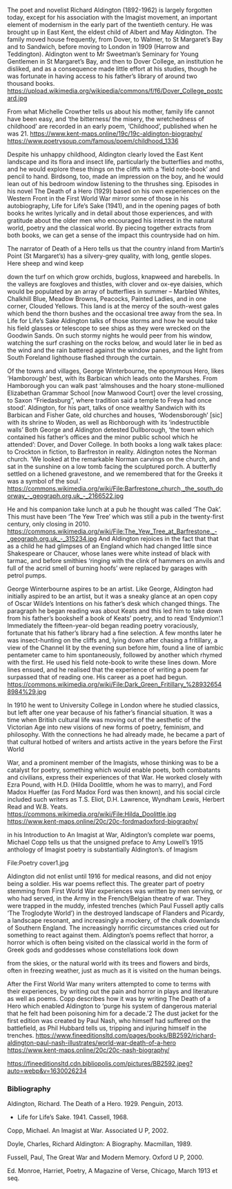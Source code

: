 The poet and novelist Richard Aldington (1892-1962) is largely forgotten today, except for his association with the Imagist movement, an important element of modernism in the early part of the twentieth century. He was brought up in East Kent, the eldest child of Albert and May Aldington. The family moved house frequently, from Dover, to Walmer, to St Margaret’s Bay and to Sandwich, before moving to London in 1909 (Harrow and Teddington). Aldington went to Mr Sweetman’s Seminary for Young Gentlemen in St Margaret’s Bay, and then to Dover College, an institution he disliked, and as a consequence made little effort at his studies, though he was fortunate in having access to his father’s library of around two thousand books. https://upload.wikimedia.org/wikipedia/commons/f/f6/Dover_College_postcard.jpg

From what Michelle Crowther tells us about his mother, family life cannot have been easy, and ‘the bitterness/ the misery, the wretchedness of childhood’ are recorded in an early poem, ‘Childhood’, published when he was 21. https://www.kent-maps.online/19c/19c-aldington-biography/ https://www.poetrysoup.com/famous/poem/childhood_1336

Despite his unhappy childhood, Aldington clearly loved the East Kent landscape and its flora and insect life, particularly the butterflies and moths, and he would explore these things on the cliffs with a ‘field note-book’ and pencil to hand. Birdsong, too, made an impression on the boy, and he would lean out of his bedroom window listening to the thrushes sing. Episodes in his novel The Death of a Hero (1929) based on his own experiences on the Western Front in the First World War mirror some of those in his autobiography, Life for Life’s Sake (1941), and in the opening pages of both books he writes lyrically and in detail about those experiences, and with gratitude about the older men who encouraged his interest in the natural world, poetry and the classical world. By piecing together extracts from both books, we can get a sense of the impact this countryside had on him.

The narrator of Death of a Hero tells us that the country inland from Martin’s Point (St Margaret’s) has a silvery-grey quality, with long, gentle slopes. Here sheep and wind keep

down the turf on which grow orchids, bugloss, knapweed and harebells. In the valleys are foxgloves and thistles, with clover and ox-eye daisies, which would be populated by an array of butterflies in summer – Marbled Whites, Chalkhill Blue, Meadow Browns, Peacocks, Painted Ladies, and in one corner, Clouded Yellows. This land is at the mercy of the south-west gales which bend the thorn bushes and the occasional tree away from the sea. In Life for Life’s Sake Aldington talks of those storms and how he would take his field glasses or telescope to see ships as they were wrecked on the Goodwin Sands. On such stormy nights he would peer from his window, watching the surf crashing on the rocks below, and would later lie in bed as the wind and the rain battered against the window panes, and the light from South Foreland lighthouse flashed through the curtain.

Of the towns and villages, George Winterbourne, the eponymous Hero, likes ‘Hamborough’ best, with its Barbican which leads onto the Marshes. From Hamborough you can walk past ‘almshouses and the hoary stone-mullioned Elizabethan Grammar School [now Manwood Court] over the level crossing, to Saxon “Friedasburg”, where tradition said a temple to Freya had once stood’. Aldington, for his part, talks of once wealthy Sandwich with its Barbican and Fisher Gate, old churches and houses, ‘Wodensborough’ [sic] with its shrine to Woden, as well as Richborough with its ‘indestructible walls’ Both George and Aldington detested Dullborough, ‘the town which contained his father’s offices and the minor public school which he attended’: Dover, and Dover College. In both books a long walk takes place: to Crockton in fiction, to Barfreston in reality. Aldington notes the Norman church. ‘We looked at the remarkable Norman carvings on the church, and sat in the sunshine on a low tomb facing the sculptured porch. A butterfly settled on a lichened gravestone, and we remembered that for the Greeks it was a symbol of the soul.’ https://commons.wikimedia.org/wiki/File:Barfrestone_church,_the_south_doorway_-_geograph.org.uk_-_2166522.jpg

He and his companion take lunch at a pub he thought was called ‘The Oak’. This must have been ‘The Yew Tree’ which was still a pub in the twenty-first century, only closing in 2010. https://commons.wikimedia.org/wiki/File:The_Yew_Tree_at_Barfrestone._-_geograph.org.uk_-_315234.jpg And Aldington rejoices in the fact that that as a child he had glimpses of an England which had changed little since Shakespeare or Chaucer, whose lanes were white instead of black with tarmac, and before smithies ‘ringing with the clink of hammers on anvils and full of the acrid smell of burning hoofs’ were replaced by garages with petrol pumps.

George Winterbourne aspires to be an artist. Like George, Aldington had initially aspired to be an artist, but it was a sneaky glance at an open copy of Oscar Wilde’s Intentions on his father’s desk which changed things. The paragraph he began reading was about Keats and this led him to take down from his father’s bookshelf a book of Keats’ poetry, and to read ‘Endymion’.1 Immediately the fifteen-year-old began reading poetry voraciously, fortunate that his father’s library had a fine selection. A few months later he was insect-hunting on the cliffs and, lying down after chasing a fritillary, a view of the Channel lit by the evening sun before him, found a line of iambic pentameter came to him spontaneously, followed by another which rhymed with the first. He used his field note-book to write these lines down. More lines ensued, and he realised that the experience of writing a poem far surpassed that of reading one. His career as a poet had begun. https://commons.wikimedia.org/wiki/File:Dark_Green_Fritillary_%289326548984%29.jpg

In 1910 he went to University College in London where he studied classics, but left after one year because of his father’s financial situation. It was a time when British cultural life was moving out of the aesthetic of the Victorian Age into new visions of new forms of poetry, feminism, and philosophy. With the connections he had already made, he became a part of that cultural hotbed of writers and artists active in the years before the First World

War, and a prominent member of the Imagists, whose thinking was to be a catalyst for poetry, something which would enable poets, both combatants and civilians, express their experiences of that War. He worked closely with Ezra Pound, with H.D. (Hilda Doolittle, whom he was to marry), and Ford Madox Hueffer (as Ford Madox Ford was then known), and his social circle included such writers as T.S. Eliot, D.H. Lawrence, Wyndham Lewis, Herbert Read and W.B. Yeats. https://commons.wikimedia.org/wiki/File:Hilda_Doolittle.jpg https://www.kent-maps.online/20c/20c-fordmadoxford-biography/

in his Introduction to An Imagist at War, Aldington’s complete war poems, Michael Copp tells us that the unsigned preface to Amy Lowell’s 1915 anthology of Imagist poetry is substantially Aldington’s. of Imagism

File:Poetry cover1.jpg

Aldington did not enlist until 1916 for medical reasons, and did not enjoy being a soldier. His war poems reflect this. The greater part of poetry stemming from First World War experiences was written by men serving, or who had served, in the Army in the French/Belgian theatre of war. They were trapped in the muddy, infested trenches (which Paul Fussell aptly calls ‘The Troglodyte World’) in the destroyed landscape of Flanders and Picardy, a landscape resonant, and increasingly a mockery, of the chalk downlands of Southern England. The increasingly horrific circumstances cried out for something to react against them. Aldington’s poems reflect that horror, a horror which is often being visited on the classical world in the form of Greek gods and goddesses whose constellations look down

from the skies, or the natural world with its trees and flowers and birds, often in freezing weather, just as much as it is visited on the human beings.

After the First World War many writers attempted to come to terms with their experiences, by writing out the pain and horror in plays and literature as well as poems. Copp describes how it was by writing The Death of a Hero which enabled Aldington to ‘purge his system of dangerous material that he felt had been poisoning him for a decade.’2 The dust jacket for the first edition was created by Paul Nash, who himself had suffered on the battlefield, as Phil Hubbard tells us, tripping and injuring himself in the trenches. https://www.fineeditionsltd.com/pages/books/BB2592/richard-aldington-paul-nash-illustrates/world-war-death-of-a-hero https://www.kent-maps.online/20c/20c-nash-biography/

https://fineeditionsltd.cdn.bibliopolis.com/pictures/BB2592.jpeg?auto=webp&v=1630026234

### Bibliography

Aldington, Richard. The Death of a Hero. 1929. Penguin, 2013.

- Life for Life’s Sake. 1941. Cassell, 1968.

Copp, Michael. An Imagist at War. Associated U P, 2002.

Doyle, Charles, Richard Aldington: A Biography. Macmillan, 1989.

Fussell, Paul, The Great War and Modern Memory. Oxford U P, 2000.

Ed. Monroe, Harriet, Poetry, A Magazine of Verse, Chicago, March 1913 et seq.

